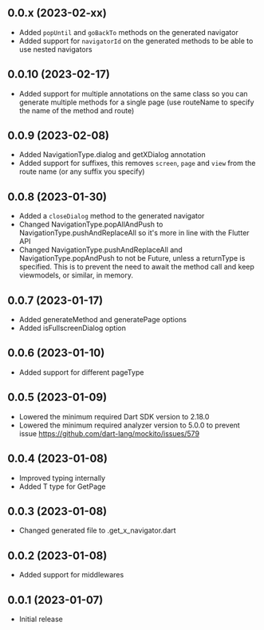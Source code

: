 ## 0.0.x (2023-02-xx)

- Added `popUntil` and `goBackTo` methods on the generated navigator
- Added support for `navigatorId` on the generated methods to be able to use nested navigators

## 0.0.10 (2023-02-17)

- Added support for multiple annotations on the same class so you can generate multiple methods for a single page (use routeName to specify the name of the method and route)

## 0.0.9 (2023-02-08)

- Added NavigationType.dialog and getXDialog annotation
- Added support for suffixes, this removes `screen`, `page` and `view` from the route name (or any suffix you specify)

## 0.0.8 (2023-01-30)

- Added a `closeDialog` method to the generated navigator
- Changed NavigationType.popAllAndPush to NavigationType.pushAndReplaceAll so it's more in line with the Flutter API
- Changed NavigationType.pushAndReplaceAll and NavigationType.popAndPush to not be Future, unless a returnType is specified. This is to prevent the need to await the method call and keep viewmodels, or similar, in memory.

## 0.0.7 (2023-01-17)

- Added generateMethod and generatePage options
- Added isFullscreenDialog option

## 0.0.6 (2023-01-10)

- Added support for different pageType

## 0.0.5 (2023-01-09)

- Lowered the minimum required Dart SDK version to 2.18.0
- Lowered the minimum required analyzer version to 5.0.0 to prevent issue https://github.com/dart-lang/mockito/issues/579

## 0.0.4 (2023-01-08)

- Improved typing internally
- Added T type for GetPage

## 0.0.3 (2023-01-08)

- Changed generated file to .get_x_navigator.dart

## 0.0.2 (2023-01-08)

- Added support for middlewares

## 0.0.1 (2023-01-07)

- Initial release
